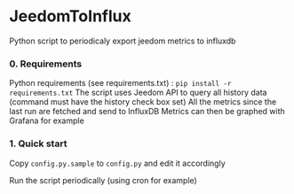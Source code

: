 # JeedomToInflux
Python script to periodicaly export jeedom metrics to influxdb




### 0. Requirements 
Python requirements (see requirements.txt) : `pip install -r requirements.txt`
The script uses Jeedom API to query all history data (command must have the history check box set)
All the metrics since the last run are fetched and send to InfluxDB
Metrics can then be graphed with Grafana for example


### 1. Quick start
Copy `config.py.sample` to `config.py` and edit it accordingly

Run the script periodically (using cron for example)
